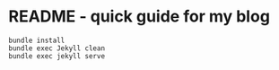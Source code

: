 # README - quick guide for my blog

```
bundle install
bundle exec Jekyll clean
bundle exec jekyll serve
```
